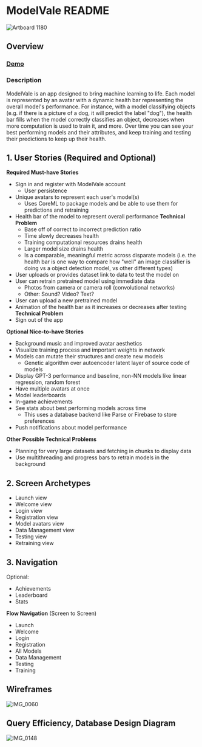 # ModelVale README
![Artboard 1180](https://user-images.githubusercontent.com/35582442/183337152-4fead59c-55df-4060-aa0b-8c1bd06ecada.png)
## Overview
### [Demo](https://recordit.co/wproHGzuGB)

### Description
ModelVale is an app designed to bring machine learning to life. Each model is represented by an avatar with a dynamic health bar representing the overall model's performance. For instance, with a model classifying objects (e.g. if there is a picture of a dog, it will predict the label "dog"), the health bar fills when the model correctly classifies an object, decreases when more computation is used to train it, and more. Over time you can see your best performing models and their attributes, and keep training and testing their predictions to keep up their health.

## 1. User Stories (Required and Optional)

**Required Must-have Stories**
* Sign in and register with ModelVale account
     * User persistence
 * Unique avatars to represent each user's model(s)
     * Uses CoreML to package models and be able to use them for predictions and retraining
 * Health bar of the model to represent overall performance **Technical Problem**
     * Base off of correct to incorrect prediction ratio
     * Time slowly decreases health
     * Training computational resources drains health
     * Larger model size drains health
     * Is a comparable, meaningful metric across disparate models (i.e. the health bar is one way to compare how "well" an image classifier is doing vs a object detection model, vs other different types)
 * User uploads or provides dataset link to data to test the model on
 * User can retrain pretrained model using immediate data
     * Photos from camera or camera roll (convolutional networks)
     * Other: Sound? Video? Text?
 * User can upload a new pretrained model
 * Animation of the health bar as it increases or decreases after testing **Technical Problem**
 * Sign out of the app

**Optional Nice-to-have Stories**

*  Background music and improved avatar aesthetics
 * Visualize training process and important weights in network
 * Models can mutate their structures and create new models
     * Genetic algorithm over autoencoder latent layer of source code of models
 * Display GPT-3 performance and baseline, non-NN models like linear regression, random forest
 * Have multiple avatars at once
 * Model leaderboards
 * In-game achievements
 *  See stats about best performing models across time
     *  This uses a database backend like Parse or Firebase to store preferences
 *  Push notifications about model performance
 
 **Other Possible Technical Problems**
 * Planning for very large datasets and fetching in chunks to display data
 * Use multithreading and progress bars to retrain models in the background

## 2. Screen Archetypes

* Launch view
* Welcome view
 * Login view
* Registration view
 * Model avatars view
* Data Management view
* Testing view
* Retraining view

## 3. Navigation

Optional:
- Achievements
- Leaderboard
- Stats

**Flow Navigation** (Screen to Screen)

 * Launch
 * Welcome
 * Login
 * Registration
 * All Models
 * Data Management
 * Testing
 * Training

## Wireframes
![IMG_0060](https://user-images.githubusercontent.com/35582442/177838999-1dac750c-efb7-4ad6-95c6-6cedf4e2cd83.JPG)

## Query Efficiency, Database Design Diagram
![IMG_0148](https://user-images.githubusercontent.com/35582442/183224771-aa3d47e6-fd99-4158-aedf-049efc9ed062.JPG)
